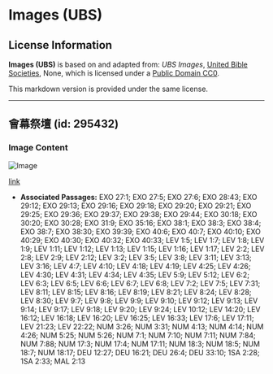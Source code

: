 # Images (UBS)

## License Information

**Images (UBS)** is based on and adapted from: _UBS Images_, [United Bible Societies](https://unitedbiblesocieties.org/), None, which is licensed under a [Public Domain CC0](https://creativecommons.org/public-domain/cc0/).

This markdown version is provided under the same license.



--------------------------------

## 會幕祭壇 (id: 295432)

### Image Content

![Image](https://cdn.aquifer.bible/aquifer-content/resources/Media/WEB-0444_tabernacle_altar.jpg)

[link](https://cdn.aquifer.bible/aquifer-content/resources/Media/WEB-0444_tabernacle_altar.jpg)

* **Associated Passages:** EXO 27:1; EXO 27:5; EXO 27:6; EXO 28:43; EXO 29:12; EXO 29:13; EXO 29:16; EXO 29:18; EXO 29:20; EXO 29:21; EXO 29:25; EXO 29:36; EXO 29:37; EXO 29:38; EXO 29:44; EXO 30:18; EXO 30:20; EXO 30:28; EXO 31:9; EXO 35:16; EXO 38:1; EXO 38:3; EXO 38:4; EXO 38:7; EXO 38:30; EXO 39:39; EXO 40:6; EXO 40:7; EXO 40:10; EXO 40:29; EXO 40:30; EXO 40:32; EXO 40:33; LEV 1:5; LEV 1:7; LEV 1:8; LEV 1:9; LEV 1:11; LEV 1:12; LEV 1:13; LEV 1:15; LEV 1:16; LEV 1:17; LEV 2:2; LEV 2:8; LEV 2:9; LEV 2:12; LEV 3:2; LEV 3:5; LEV 3:8; LEV 3:11; LEV 3:13; LEV 3:16; LEV 4:7; LEV 4:10; LEV 4:18; LEV 4:19; LEV 4:25; LEV 4:26; LEV 4:30; LEV 4:31; LEV 4:34; LEV 4:35; LEV 5:9; LEV 5:12; LEV 6:2; LEV 6:3; LEV 6:5; LEV 6:6; LEV 6:7; LEV 6:8; LEV 7:2; LEV 7:5; LEV 7:31; LEV 8:11; LEV 8:15; LEV 8:16; LEV 8:19; LEV 8:21; LEV 8:24; LEV 8:28; LEV 8:30; LEV 9:7; LEV 9:8; LEV 9:9; LEV 9:10; LEV 9:12; LEV 9:13; LEV 9:14; LEV 9:17; LEV 9:18; LEV 9:20; LEV 9:24; LEV 10:12; LEV 14:20; LEV 16:12; LEV 16:18; LEV 16:20; LEV 16:25; LEV 16:33; LEV 17:6; LEV 17:11; LEV 21:23; LEV 22:22; NUM 3:26; NUM 3:31; NUM 4:13; NUM 4:14; NUM 4:26; NUM 5:25; NUM 5:26; NUM 7:1; NUM 7:10; NUM 7:11; NUM 7:84; NUM 7:88; NUM 17:3; NUM 17:4; NUM 17:11; NUM 18:3; NUM 18:5; NUM 18:7; NUM 18:17; DEU 12:27; DEU 16:21; DEU 26:4; DEU 33:10; 1SA 2:28; 1SA 2:33; MAL 2:13

